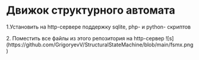 # Движок структурного автомата

<p>1.Установить на http-сервере поддержку sqlite, php- и python- скриптов
<p>2. Поместить все файлы из этого репозитория на http-сервер
![s](https://github.com/GrigoryevV/StructuralStateMachine/blob/main/fsmx.png)



